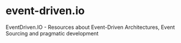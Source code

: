 # event-driven.io
EventDriven.IO - Resources about Event-Driven Architectures, Event Sourcing and pragmatic development
